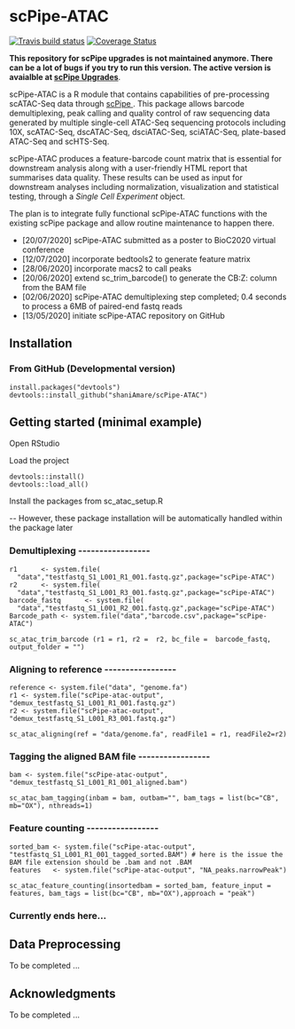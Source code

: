 # scPipe-ATAC

[![Travis build status](https://travis-ci.org/shaniAmare/scPipe-ATAC.svg?branch=master)](https://travis-ci.org/shaniAmare/scPipe-ATAC)
[![Coverage
Status](https://codecov.io/gh/shaniAmare/scPipe-ATAC/branch/master/graph/badge.svg)](https://codecov.io/gh/shaniAmare/scPipe-ATAC)

**This repository for scPipe upgrades is not maintained anymore. There can be a lot of bugs if you try to run this version. The active version is avaialble at [scPipe Upgrades](https://github.com/shaniAmare/scPipe)**.

scPipe-ATAC is a R module that contains capabilities of pre-processing scATAC-Seq data through <a href=https://github.com/LuyiTian/scPipe> scPipe </a>. 
This package allows barcode demultiplexing, peak calling and quality control of raw sequencing data generated by multiple single-cell ATAC-Seq sequencing protocols including 
10X, scATAC-Seq, dscATAC-Seq, dsciATAC-Seq, sciATAC-Seq, plate-based ATAC-Seq and scHTS-Seq.

scPipe-ATAC produces a feature-barcode count matrix that is essential for downstream analysis along with a user-friendly HTML report that summarises data quality. 
These results can be used as input for downstream analyses including normalization, visualization and statistical testing, through a *Single Cell Experiment* object.

The plan is to integrate fully functional scPipe-ATAC functions with the existing scPipe package and allow routine maintenance to happen there.

* [20/07/2020] scPipe-ATAC submitted as a poster to BioC2020 virtual conference
* [12/07/2020] incorporate bedtools2 to generate feature matrix
* [28/06/2020] incorporate macs2 to call peaks
* [20/06/2020] extend sc_trim_barcode() to generate the CB:Z: column from the BAM file
* [02/06/2020] scPipe-ATAC demultiplexing step completed; 0.4 seconds to process a 6MB of paired-end fastq reads
* [13/05/2020] initiate scPipe-ATAC repository on GitHub 

## Installation

### From GitHub (Developmental version)

```{r}
install.packages("devtools")
devtools::install_github("shaniAmare/scPipe-ATAC")
```

## Getting started (minimal example)

Open RStudio

Load the project

```{r}
devtools::install()
devtools::load_all()
```

Install the packages from sc_atac_setup.R

-- However, these package installation will be automatically handled within the package later

### Demultiplexing -----------------

```{r}
r1      <- system.file(
  "data","testfastq_S1_L001_R1_001.fastq.gz",package="scPipe-ATAC") 
r2      <- system.file(
  "data","testfastq_S1_L001_R3_001.fastq.gz",package="scPipe-ATAC") 
barcode_fastq      <- system.file(
  "data","testfastq_S1_L001_R2_001.fastq.gz",package="scPipe-ATAC") 
Barcode_path <- system.file("data","barcode.csv",package="scPipe-ATAC")

sc_atac_trim_barcode (r1 = r1, r2 =  r2, bc_file =  barcode_fastq, output_folder = "")
```

### Aligning to reference -----------------

```{r}
reference <- system.file("data", "genome.fa")
r1 <- system.file("scPipe-atac-output", "demux_testfastq_S1_L001_R1_001.fastq.gz")
r2 <- system.file("scPipe-atac-output", "demux_testfastq_S1_L001_R3_001.fastq.gz")

sc_atac_aligning(ref = "data/genome.fa", readFile1 = r1, readFile2=r2)
```

### Tagging the aligned BAM file -----------------

```{r}
bam <- system.file("scPipe-atac-output", "demux_testfastq_S1_L001_R1_001_aligned.bam")

sc_atac_bam_tagging(inbam = bam, outbam="", bam_tags = list(bc="CB", mb="OX"), nthreads=1)
```

### Feature counting -----------------

```{r}
sorted_bam <- system.file("scPipe-atac-output", "testfastq_S1_L001_R1_001_tagged_sorted.BAM") # here is the issue the BAM file extension should be .bam and not .BAM
features   <- system.file("scPipe-atac-output", "NA_peaks.narrowPeak")

sc_atac_feature_counting(insortedbam = sorted_bam, feature_input = features, bam_tags = list(bc="CB", mb="OX"),approach = "peak")
```

### Currently ends here...

## Data Preprocessing

To be completed ...

## Acknowledgments

To be completed ...
